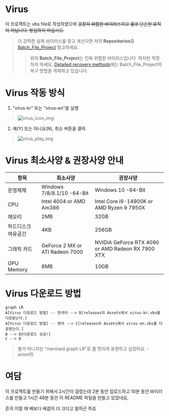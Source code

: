 # Virus

이 프로젝트는 vbs file로 작성하였으며 ~~굉장히 위험한 바이러스이고
결코 단순한 로직이 아닙니다. 방심하지 마십시오.~~


>더 강력한 실제 바이러스를 찾고 계신다면 저의 **Repositories**중 [Batch_File_Project](https://github.com/Anion15/Batch_File_Project) 참고하세요.
>>위의 **Batch_File_Project**는 진짜 위험한 바이러스입니다. 하지만 적정하지 마세요, [Detailed recovery methods](https://github.com/Anion15/Batch_File_Project?tab=readme-ov-file#detailed-recovery-methods)에는 Batch_File_Project의 복구 방법을 게재하고 있습니다.

# Virus 작동 방식

 1. "virus-kr" 또는 "virus-en"을 실행
> ![virus_icon_img](https://github.com/user-attachments/assets/65d80b6e-f9a3-49ed-867b-0517a2794bac)
 
 2. 예(Y) 또는 아니요(N), 취소 버튼을 클릭
> ![virus_play_img](https://github.com/user-attachments/assets/0a51d8d6-d711-4ac1-8e5a-ed6fe4b15994)


# Virus 최소사양 & 권장사양 안내

| 항목 | 최소사양 | 권장사양 |
|--|--|--|
| 운영체제 | Windows 7/8/8.1/10 -64-Bit | Windows 10 -64-Bit |
| CPU | Intel 4004 or AMD Am386 | Intel Core i9-14900K or AMD Ryzen 9 7950X |
| 메모리 | 2MB | 32GB |
| 하드디스크 여유공간 | 4KB | 256GB |
| 그래픽 카드 | GeForce 2 MX or ATI Radeon 7000  | NVIDIA GeForce RTX 4090 or AMD Radeon RX 7900 XTX |
| GPU Memory | 8MB | 10GB |


# Virus 다운로드 방법


```mermaid
graph LR
A[Virus 다운로드 방법] -- 한국어 --> B[releases의 Assets에서 virus-kr.vbs를 다운받는다.]
A[Virus 다운로드 방법] -- 영어 --> C[releases의 Assets에서 virus-en.vbs를 다운받는다.]
B --> D{다운로드 성공!}
C --> D
```

> 별거 아니지만 "mermaid graph LR"로 좀 멋지게 표현하고 싶었어요. -anion15

# 여담
이 프로젝트를 만들기 위해서 2시간이 걸렸는데
2분 동안 업로드하고
10분 동안 바이러스를 만들고
1시간 48분 동안 이 README 파일을 만들고 있었네요,

흔히 이럴 때 배보다 배꼽이 더 크다고 말하곤 하죠 
